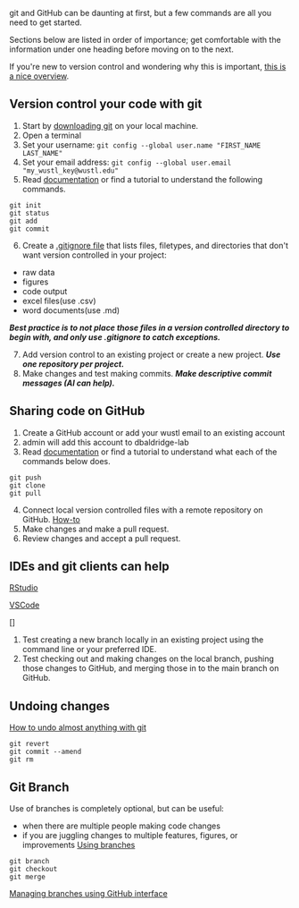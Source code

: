 git and GitHub can be daunting at first, but a few commands are all you need to get started. 

Sections below are listed in order of importance; 
get comfortable with the information under one heading before moving on to the next. 

If you're new to version control and wondering why this is important, 
[this is a nice overview](https://journals.plos.org/ploscompbiol/article?id=10.1371/journal.pcbi.1004668).

## Version control your code with git
1. Start by [downloading git](https://git-scm.com/downloads) on your local machine.
2. Open a terminal
3. Set your username: `git config --global user.name "FIRST_NAME LAST_NAME"`
4. Set your email address: `git config --global user.email "my_wustl_key@wustl.edu"`
5. Read [documentation](https://git-scm.com/docs) or find a tutorial to understand the following commands.
```
git init
git status
git add
git commit
```
6. Create a [.gitignore file](https://docs.github.com/en/get-started/getting-started-with-git/ignoring-files)
that lists files, filetypes, and directories that don't want version controlled in your project:
- raw data
- figures
- code output
- excel files(use .csv)
- word documents(use .md)
  
***Best practice is to not place those files in a version controlled directory to begin with,
and only use .gitignore to catch exceptions.***

7. Add version control to an existing project or create a new project. ***Use one repository per project.***
8. Make changes and test making commits. ***Make descriptive commit messages (AI can help).***

## Sharing code on GitHub
1. Create a GitHub account or add your wustl email to an existing account
2. admin will add this account to dbaldridge-lab
3. Read [documentation](https://git-scm.com/docs) or find a tutorial to understand what each of the commands below does.
```
git push
git clone
git pull
```
4. Connect local version controlled files with a remote repository on GitHub.
[How-to](https://docs.github.com/en/get-started/getting-started-with-git/managing-remote-repositories)
6. Make changes and make a pull request.
7. Review changes and accept a pull request.

## IDEs and git clients can help
[RStudio](https://happygitwithr.com/usage-intro)

[VSCode](https://code.visualstudio.com/docs/sourcecontrol/intro-to-git#_open-a-git-repository)


[]


1. Test creating a new branch locally in an existing project using the command line or your preferred IDE.
2. Test checking out and making changes on the local branch, pushing those changes to GitHub, and merging those in to the main branch on GitHub.

## Undoing changes
[How to undo almost anything with git](https://github.blog/2015-06-08-how-to-undo-almost-anything-with-git/)
```
git revert
git commit --amend
git rm
```

## Git Branch
Use of branches is completely optional, but can be useful:
- when there are multiple people making code changes
- if you are juggling changes to multiple features, figures, or improvements
[Using branches](https://www.atlassian.com/git/tutorials/using-branches)
```
git branch
git checkout
git merge
```
[Managing branches using GitHub interface](https://docs.github.com/en/get-started/start-your-journey/hello-world)
